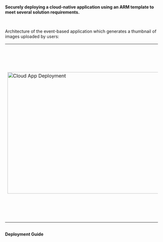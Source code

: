 <!---< Securely deploying a cloud-native application with ARM template. -->
__Securely deploying a cloud-native application using an ARM template to meet several solution requirements.__

##

<br>
Architecture of the event-based application which generates a thumbnail of images uploaded by users:

<!---<img src="https://github.com/user-attachments/assets/65e5a86a-a14d-4edc-91f9-45f050a70473" alt="Cloud App Deployment" style="height: 400px; width:1400px;"/> --->


<table>
  <tr>
    <td>
      <img src="https://github.com/user-attachments/assets/65e5a86a-a14d-4edc-91f9-45f050a70473" alt="Cloud App Deployment" style="height: 400px; width:1000px;"/> 
    </td>
    <td>
      
__Web App__: Front-end for users to upload images. 

__Storage Acccount__: Stores user's images .

__Event Grid Topics__: Configured to trigger Azure function app.

__Function App__: Runs the resize code that reduces the image to a thumbnail.
    </td>
  </tr>
</table>

##

__Deployment Guide__



